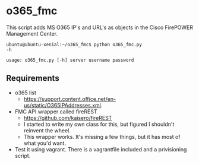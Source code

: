 # o365_fmc
This script adds MS O365 IP's and URL's as objects in the Cisco FirePOWER Management Center.

<code>ubuntu@ubuntu-xenial:~/o365_fmc$ python o365_fmc.py -h</code>

<code>usage: o365_fmc.py [-h] server username password</code>
  
## Requirements
- o365 list
  - https://support.content.office.net/en-us/static/O365IPAddresses.xml.
- FMC API wrapper called fireREST
  - https://github.com/kaisero/fireREST
  - I started to write my own class for this, but figured I shouldn't reinvent the wheel.
  - This wrapper works. It's missing a few things, but it has most of what you'd want.
- Test it using vagrant. There is a vagrantfile included and a privisioning script.
